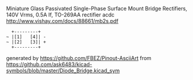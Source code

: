 Miniature Glass Passivated Single-Phase Surface Mount Bridge Rectifiers, 140V Vrms, 0.5A If, TO-269AA
rectifier acdc
http://www.vishay.com/docs/88661/mb2s.pdf


	  +---------+
	~ |[1]   [4]| -
	~ |[2]   [3]| +
	  +---------+


generated by https://github.com/FBEZ/Pinout-AsciiArt from https://github.com/ask6483/kicad-symbols/blob/master/Diode_Bridge.kicad_sym